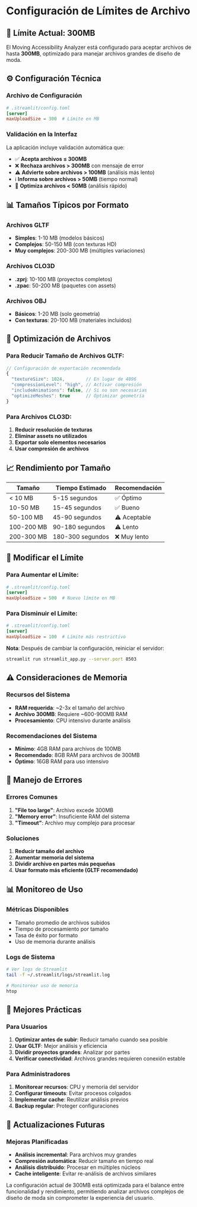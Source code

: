 # Configuración de Límites de Archivo

## 🎯 Límite Actual: 300MB

El Moving Accessibility Analyzer está configurado para aceptar archivos de hasta **300MB**, optimizado para manejar archivos grandes de diseño de moda.

## ⚙️ Configuración Técnica

### Archivo de Configuración
```toml
# .streamlit/config.toml
[server]
maxUploadSize = 300  # Límite en MB
```

### Validación en la Interfaz
La aplicación incluye validación automática que:
- ✅ **Acepta archivos ≤ 300MB**
- ❌ **Rechaza archivos > 300MB** con mensaje de error
- ⚠️ **Advierte sobre archivos > 100MB** (análisis más lento)
- ℹ️ **Informa sobre archivos > 50MB** (tiempo normal)
- 🚀 **Optimiza archivos < 50MB** (análisis rápido)

## 📊 Tamaños Típicos por Formato

### Archivos GLTF
- **Simples**: 1-10 MB (modelos básicos)
- **Complejos**: 50-150 MB (con texturas HD)
- **Muy complejos**: 200-300 MB (múltiples variaciones)

### Archivos CLO3D
- **.zprj**: 10-100 MB (proyectos completos)
- **.zpac**: 50-200 MB (paquetes con assets)

### Archivos OBJ
- **Básicos**: 1-20 MB (solo geometría)
- **Con texturas**: 20-100 MB (materiales incluidos)

## 🚀 Optimización de Archivos

### Para Reducir Tamaño de Archivos GLTF:
```javascript
// Configuración de exportación recomendada
{
  "textureSize": 1024,        // En lugar de 4096
  "compressionLevel": "high", // Activar compresión
  "includeAnimations": false, // Si no son necesarias
  "optimizeMeshes": true      // Optimizar geometría
}
```

### Para Archivos CLO3D:
1. **Reducir resolución de texturas**
2. **Eliminar assets no utilizados**
3. **Exportar solo elementos necesarios**
4. **Usar compresión de archivos**

## 📈 Rendimiento por Tamaño

| Tamaño | Tiempo Estimado | Recomendación |
|--------|----------------|---------------|
| < 10 MB | 5-15 segundos | ✅ Óptimo |
| 10-50 MB | 15-45 segundos | ✅ Bueno |
| 50-100 MB | 45-90 segundos | ⚠️ Aceptable |
| 100-200 MB | 90-180 segundos | ⚠️ Lento |
| 200-300 MB | 180-300 segundos | ❌ Muy lento |

## 🔧 Modificar el Límite

### Para Aumentar el Límite:
```toml
# .streamlit/config.toml
[server]
maxUploadSize = 500  # Nuevo límite en MB
```

### Para Disminuir el Límite:
```toml
# .streamlit/config.toml
[server]
maxUploadSize = 100  # Límite más restrictivo
```

**Nota**: Después de cambiar la configuración, reiniciar el servidor:
```bash
streamlit run streamlit_app.py --server.port 8503
```

## ⚠️ Consideraciones de Memoria

### Recursos del Sistema
- **RAM requerida**: ~2-3x el tamaño del archivo
- **Archivo 300MB**: Requiere ~600-900MB RAM
- **Procesamiento**: CPU intensivo durante análisis

### Recomendaciones del Sistema
- **Mínimo**: 4GB RAM para archivos de 100MB
- **Recomendado**: 8GB RAM para archivos de 300MB
- **Óptimo**: 16GB RAM para uso intensivo

## 🚨 Manejo de Errores

### Errores Comunes
1. **"File too large"**: Archivo excede 300MB
2. **"Memory error"**: Insuficiente RAM del sistema
3. **"Timeout"**: Archivo muy complejo para procesar

### Soluciones
1. **Reducir tamaño del archivo**
2. **Aumentar memoria del sistema**
3. **Dividir archivo en partes más pequeñas**
4. **Usar formato más eficiente (GLTF recomendado)**

## 📊 Monitoreo de Uso

### Métricas Disponibles
- Tamaño promedio de archivos subidos
- Tiempo de procesamiento por tamaño
- Tasa de éxito por formato
- Uso de memoria durante análisis

### Logs de Sistema
```bash
# Ver logs de Streamlit
tail -f ~/.streamlit/logs/streamlit.log

# Monitorear uso de memoria
htop
```

## 🎯 Mejores Prácticas

### Para Usuarios
1. **Optimizar antes de subir**: Reducir tamaño cuando sea posible
2. **Usar GLTF**: Mejor análisis y eficiencia
3. **Dividir proyectos grandes**: Analizar por partes
4. **Verificar conectividad**: Archivos grandes requieren conexión estable

### Para Administradores
1. **Monitorear recursos**: CPU y memoria del servidor
2. **Configurar timeouts**: Evitar procesos colgados
3. **Implementar cache**: Reutilizar análisis previos
4. **Backup regular**: Proteger configuraciones

## 🔄 Actualizaciones Futuras

### Mejoras Planificadas
- **Análisis incremental**: Para archivos muy grandes
- **Compresión automática**: Reducir tamaño en tiempo real
- **Análisis distribuido**: Procesar en múltiples núcleos
- **Cache inteligente**: Evitar re-análisis de archivos similares

La configuración actual de 300MB está optimizada para el balance entre funcionalidad y rendimiento, permitiendo analizar archivos complejos de diseño de moda sin comprometer la experiencia del usuario.
